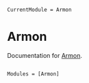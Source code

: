 ```@meta
CurrentModule = Armon
```

# Armon

Documentation for [Armon](https://github.com/Keluaa/Armon.jl).

```@index
```

```@autodocs
Modules = [Armon]
```
